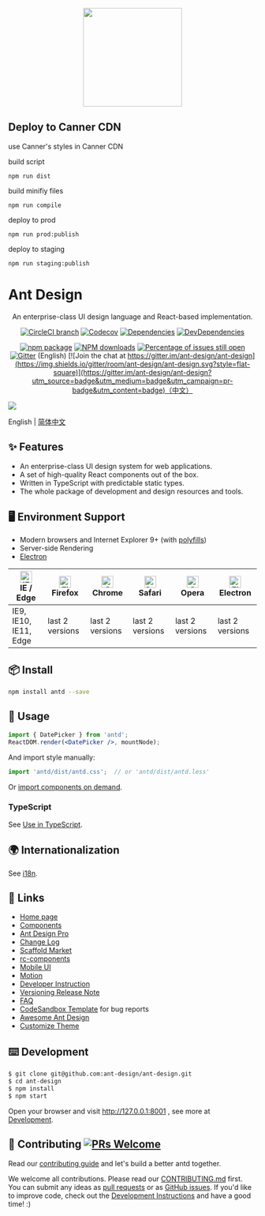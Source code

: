 <p align="center">
  <a href="http://ant.design">
    <img width="200" src="https://gw.alipayobjects.com/zos/rmsportal/KDpgvguMpGfqaHPjicRK.svg">
  </a>
</p>

## Deploy to Canner CDN

use Canner's styles in Canner CDN

build script

```
npm run dist
```

build minifiy files

```
npm run compile
````

deploy to prod

```
npm run prod:publish
```

deploy to staging

```
npm run staging:publish
```

# Ant Design

<div align="center">

An enterprise-class UI design language and React-based implementation.

[![CircleCI branch](https://img.shields.io/circleci/project/github/ant-design/ant-design/master.svg?style=flat-square)](https://circleci.com/gh/ant-design/ant-design)
[![Codecov](https://img.shields.io/codecov/c/github/ant-design/ant-design/master.svg?style=flat-square)](https://codecov.io/gh/ant-design/ant-design/branch/master)
[![Dependencies](https://img.shields.io/david/ant-design/ant-design.svg)](https://david-dm.org/ant-design/ant-design)
[![DevDependencies](https://img.shields.io/david/dev/ant-design/ant-design.svg)](https://david-dm.org/ant-design/ant-design?type=dev)

[![npm package](https://img.shields.io/npm/v/antd.svg?style=flat-square)](https://www.npmjs.org/package/antd)
[![NPM downloads](http://img.shields.io/npm/dm/antd.svg?style=flat-square)](http://npmjs.com/antd)
[![Percentage of issues still open](http://isitmaintained.com/badge/open/ant-design/ant-design.svg)](http://isitmaintained.com/project/ant-design/ant-design "Percentage of issues still open")
[![Gitter](https://badges.gitter.im/ant-design/ant-design-english.svg)](https://gitter.im/ant-design/ant-design-english?utm_source=badge&utm_medium=badge&utm_campaign=pr-badge) (English)
[![Join the chat at https://gitter.im/ant-design/ant-design](https://img.shields.io/gitter/room/ant-design/ant-design.svg?style=flat-square)](https://gitter.im/ant-design/ant-design?utm_source=badge&utm_medium=badge&utm_campaign=pr-badge&utm_content=badge)（中文）

</div>

[![](https://cdn-images-1.medium.com/max/2000/1*NIlj0-TdLMbo_hzSBP8tmg.png)](http://ant.design)

English | [简体中文](./README-zh_CN.md)

## ✨ Features

- An enterprise-class UI design system for web applications.
- A set of high-quality React components out of the box.
- Written in TypeScript with predictable static types.
- The whole package of development and design resources and tools.

## 🖥 Environment Support

* Modern browsers and Internet Explorer 9+ (with [polyfills](https://ant.design/docs/react/getting-started#Compatibility))
* Server-side Rendering
* [Electron](http://electron.atom.io/)

| [<img src="https://raw.githubusercontent.com/alrra/browser-logos/master/src/edge/edge_48x48.png" alt="IE / Edge" width="24px" height="24px" />](http://godban.github.io/browsers-support-badges/)</br>IE / Edge | [<img src="https://raw.githubusercontent.com/alrra/browser-logos/master/src/firefox/firefox_48x48.png" alt="Firefox" width="24px" height="24px" />](http://godban.github.io/browsers-support-badges/)</br>Firefox | [<img src="https://raw.githubusercontent.com/alrra/browser-logos/master/src/chrome/chrome_48x48.png" alt="Chrome" width="24px" height="24px" />](http://godban.github.io/browsers-support-badges/)</br>Chrome | [<img src="https://raw.githubusercontent.com/alrra/browser-logos/master/src/safari/safari_48x48.png" alt="Safari" width="24px" height="24px" />](http://godban.github.io/browsers-support-badges/)</br>Safari | [<img src="https://raw.githubusercontent.com/alrra/browser-logos/master/src/opera/opera_48x48.png" alt="Opera" width="24px" height="24px" />](http://godban.github.io/browsers-support-badges/)</br>Opera | [<img src="https://raw.githubusercontent.com/alrra/browser-logos/master/src/electron/electron_48x48.png" alt="Electron" width="24px" height="24px" />](http://godban.github.io/browsers-support-badges/)</br>Electron |
| --------- | --------- | --------- | --------- | --------- | --------- |
| IE9, IE10, IE11, Edge| last 2 versions| last 2 versions| last 2 versions| last 2 versions| last 2 versions

## 📦 Install

```bash
npm install antd --save
```

## 🔨 Usage

```jsx
import { DatePicker } from 'antd';
ReactDOM.render(<DatePicker />, mountNode);
```

And import style manually:

```jsx
import 'antd/dist/antd.css';  // or 'antd/dist/antd.less'
```

Or [import components on demand](https://ant.design/docs/react/getting-started#Import-on-Demand).

### TypeScript

See [Use in TypeScript](https://ant.design/docs/react/use-in-typescript).

## 🌍 Internationalization

See [i18n](http://ant.design/docs/react/i18n).

## 🔗 Links

- [Home page](http://ant.design/)
- [Components](http://ant.design/docs/react/introduce)
- [Ant Design Pro](http://pro.ant.design/)
- [Change Log](CHANGELOG.en-US.md)
- [Scaffold Market](http://scaffold.ant.design)
- [rc-components](http://react-component.github.io/)
- [Mobile UI](http://mobile.ant.design)
- [Motion](https://motion.ant.design)
- [Developer Instruction](https://github.com/ant-design/ant-design/wiki/Development)
- [Versioning Release Note](https://github.com/ant-design/ant-design/wiki/%E8%BD%AE%E5%80%BC%E8%A7%84%E5%88%99%E5%92%8C%E7%89%88%E6%9C%AC%E5%8F%91%E5%B8%83%E6%B5%81%E7%A8%8B)
- [FAQ](https://ant.design/docs/react/faq)
- [CodeSandbox Template](https://u.ant.design/codesandbox-repro) for bug reports
- [Awesome Ant Design](https://github.com/websemantics/awesome-ant-design)
- [Customize Theme](http://ant.design/docs/react/customize-theme)

## ⌨️ Development

```bash
$ git clone git@github.com:ant-design/ant-design.git
$ cd ant-design
$ npm install
$ npm start
```

Open your browser and visit http://127.0.0.1:8001 , see more at [Development](https://github.com/ant-design/ant-design/wiki/Development).

## 🤝 Contributing [![PRs Welcome](https://img.shields.io/badge/PRs-welcome-brightgreen.svg?style=flat-square)](http://makeapullrequest.com)

Read our [contributing guide](https://ant.design/docs/react/contributing) and let's build a better antd together.

We welcome all contributions. Please read our [CONTRIBUTING.md](https://github.com/ant-design/ant-design/blob/master/.github/CONTRIBUTING.md) first. You can submit any ideas as [pull requests](https://github.com/ant-design/ant-design/pulls) or as [GitHub issues](https://github.com/ant-design/ant-design/issues). If you'd like to improve code, check out the [Development Instructions](https://github.com/ant-design/ant-design/wiki/Development) and have a good time! :)
